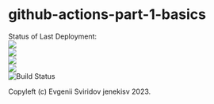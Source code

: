 # github-actions-part-1-basics

Status of Last Deployment:<br>
<img src="http://github.com/jenekisv/github-actions-part-1-basics/workflows/My-GitHubActions-Basics/badge.svg?branch=main"><br>
<img src="http://github.com/jenekisv/github-actions-part-1-basics/workflows/My-GitHubActions-Basics/badge.svg?branch=main"><br>
<img src="http://github.com/jenekisv/github-actions-part-1-basics/workflows/My-GitHubActions-Basics/badge.svg?branch=main"><br>
<img src="http://github.com/jenekisv/github-actions-part-1-basics/workflows/My-GitHubActions-Basics/badge.svg?branch=main"><br>
![Build Status](https://github.com/jenekisv/github-actions-part-1-basics/workflows/My-GitHubActions-Basics/badge.svg)

Copyleft (c) Evgenii Sviridov jenekisv 2023.
